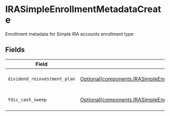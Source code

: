 # IRASimpleEnrollmentMetadataCreate

Enrollment metadata for Simple IRA accounts enrollment type


## Fields

| Field                                                                                                                                                                  | Type                                                                                                                                                                   | Required                                                                                                                                                               | Description                                                                                                                                                            | Example                                                                                                                                                                |
| ---------------------------------------------------------------------------------------------------------------------------------------------------------------------- | ---------------------------------------------------------------------------------------------------------------------------------------------------------------------- | ---------------------------------------------------------------------------------------------------------------------------------------------------------------------- | ---------------------------------------------------------------------------------------------------------------------------------------------------------------------- | ---------------------------------------------------------------------------------------------------------------------------------------------------------------------- |
| `dividend_reinvestment_plan`                                                                                                                                           | [Optional[components.IRASimpleEnrollmentMetadataCreateDividendReinvestmentPlan]](../../models/components/irasimpleenrollmentmetadatacreatedividendreinvestmentplan.md) | :heavy_minus_sign:                                                                                                                                                     | Option to auto-enroll in Dividend Reinvestment; defaults to DIVIDEND_REINVESTMENT_ENROLL                                                                               | DIVIDEND_REINVESTMENT_ENROLL                                                                                                                                           |
| `fdic_cash_sweep`                                                                                                                                                      | [Optional[components.IRASimpleEnrollmentMetadataCreateFdicCashSweep]](../../models/components/irasimpleenrollmentmetadatacreatefdiccashsweep.md)                       | :heavy_minus_sign:                                                                                                                                                     | Option to auto-enroll in FDIC cash sweep; defaults to FDIC_CASH_SWEEP_ENROLL                                                                                           | FDIC_CASH_SWEEP_ENROLL                                                                                                                                                 |